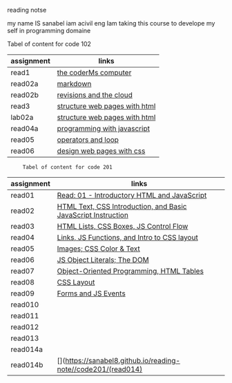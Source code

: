reading notse


my name IS sanabel iam acivil eng Iam taking this course to develope my self in programming domaine 

Tabel of content for code 102



 | assignment  |             links                              |
 | ------------|------------------------------------------------|
 |  read1      |   [the coderMs computer](read1)                |
 |  read02a    |   [markdown](read02a)                          |
 |  read02b    |   [revisions and the cloud](read02b)           |
 |  read3      |   [structure web pages with html](read3)       |
 |  lab02a     |   [structure web pages with html](lab02a)      |
 |  read04a    |   [programming with javascript ](read04a)      | 
 |  read05     |   [operators and loop](read05)                 |
 |  read06     |   [design web pages with css](read06)          |



         Tabel of content for code 201

 
 | assignment  |   links                                                                                                              | 
 |-------------|--------------------------------------------------------------------------------------------------------------------  |
 |  read01     |   [Read: 01 - Introductory HTML and JavaScript](https://sanabel8.github.io/reading-note//code201/read01)             |
 |  read02     |   [HTML Text, CSS Introduction, and Basic JavaScript Instruction](https://sanabel8.github.io/reading-note//read02)   |
 |  read03     |   [HTML Lists, CSS Boxes, JS Control Flow](https://sanabel8.github.io/reading-note//code201/read03)                  |
 |  read04     |   [Links, JS Functions, and Intro to CSS layout](https://sanabel8.github.io/reading-note//code201/read04)            |
 |  read05     |   [Images; CSS Color & Text](https://sanabel8.github.io/reading-note//code201/read05)                                |
 |  read06     |   [JS Object Literals; The DOM](https://sanabel8.github.io/reading-note//code201/read06)                             | 
 |  read07     |   [Object-Oriented Programming, HTML Tables](https://sanabel8.github.io/reading-note//code201/read07)                |
 |  read08     |   [ CSS Layout](https://sanabel8.github.io/reading-note//code201/read08)                                             |
 |  read09     |   [Forms and JS Events](https://sanabel8.github.io/reading-note//code201/read09)                                     | 
 |  read010    |   [](https://sanabel8.github.io/reading-note//code201/read010)                                                       |
 |  read011    |   [](https://sanabel8.github.io/reading-note//code201/read011)                                                       |
 |  read012    |   [](https://sanabel8.github.io/reading-note//code201/read012)                                                       | 
 |  read013    |   [](https://sanabel8.github.io/reading-note//code201/read013)                                                       |
 |  read014a   |   [](https://sanabel8.github.io/reading-note//code201/read014a)                                                      |
 |  read014b   |   [](https://sanabel8.github.io/reading-note//code201/(read014)                                                      | |                                                                                                                                              | 
                                                    